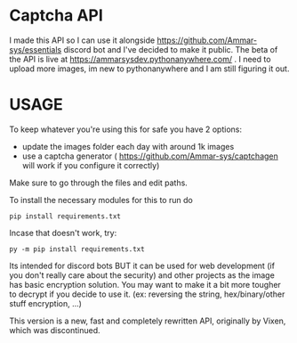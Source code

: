 # Captcha API
I made this API so I can use it alongside https://github.com/Ammar-sys/essentials discord bot and I've decided to make it public. The beta of the API is live at https://ammarsysdev.pythonanywhere.com/ . I need to upload more images, im new to pythonanywhere and I am still figuring it out.

# USAGE

To keep whatever you're using this for safe you have 2 options:

 - update the images folder each day with around 1k images
 - use a captcha generator ( https://github.com/Ammar-sys/captchagen will work if you configure it correctly)
 
 Make sure to go through the files and edit paths.
 
 To install the necessary modules for this to run do

```
pip install requirements.txt
``` 

Incase that doesn't work, try:

```
py -m pip install requirements.txt
```

Its intended for discord bots BUT it can be used for web development (if you don't really care about the security) and other projects as the image has basic encryption solution. You may want to make it a bit more tougher to decrypt if you decide to use it. (ex: reversing the string, hex/binary/other stuff encryption, ...)

This version is a new, fast and completely rewritten API, originally by Vixen, which was discontinued.
